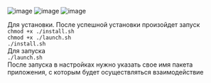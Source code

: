 ![image](https://user-images.githubusercontent.com/8039921/115975001-c7f7ff80-a569-11eb-8ad6-f98eba5c9c55.png)
![image](https://user-images.githubusercontent.com/8039921/115975008-db0acf80-a569-11eb-8893-7323e096f32a.png)
![image](https://user-images.githubusercontent.com/8039921/115975011-e3630a80-a569-11eb-93f3-6ee6f2ca8d1a.png)


Для установки. После успешной установки произойдет запуск
<br/>
`chmod +x ./install.sh`
<br/>
`chmod +x ./launch.sh`
<br/>
`./install.sh`
<br/>
Для запуска
<br/>
`./launch.sh`
<br/>
После запуска в настройках нужно указать свое имя пакета приложения, с которым будет осуществляться взаимодействие

